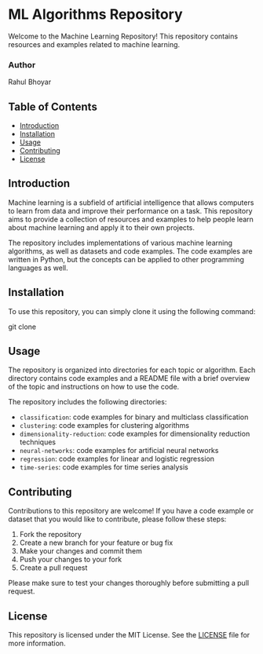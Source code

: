 # ML Algorithms Repository

Welcome to the Machine Learning Repository! This repository contains resources and examples related to machine learning.

### Author 

Rahul Bhoyar

## Table of Contents

* [Introduction](https://chat.openai.com/#introduction)
* [Installation](https://chat.openai.com/#installation)
* [Usage](https://chat.openai.com/#usage)
* [Contributing](https://chat.openai.com/#contributing)
* [License](https://chat.openai.com/#license)

## Introduction

Machine learning is a subfield of artificial intelligence that allows computers to learn from data and improve their performance on a task. This repository aims to provide a collection of resources and examples to help people learn about machine learning and apply it to their own projects.

The repository includes implementations of various machine learning algorithms, as well as datasets and code examples. The code examples are written in Python, but the concepts can be applied to other programming languages as well.

## Installation

To use this repository, you can simply clone it using the following command:

git clone 

## Usage

The repository is organized into directories for each topic or algorithm. Each directory contains code examples and a README file with a brief overview of the topic and instructions on how to use the code.

The repository includes the following directories:

* `classification`: code examples for binary and multiclass classification
* `clustering`: code examples for clustering algorithms
* `dimensionality-reduction`: code examples for dimensionality reduction techniques
* `neural-networks`: code examples for artificial neural networks
* `regression`: code examples for linear and logistic regression
* `time-series`: code examples for time series analysis

## Contributing

Contributions to this repository are welcome! If you have a code example or dataset that you would like to contribute, please follow these steps:

1. Fork the repository
2. Create a new branch for your feature or bug fix
3. Make your changes and commit them
4. Push your changes to your fork
5. Create a pull request

Please make sure to test your changes thoroughly before submitting a pull request.

## License

This repository is licensed under the MIT License. See the [LICENSE](https://chat.openai.com/LICENSE) file for more information.
